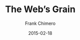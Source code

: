 ---
title: The Web’s Grain
author: Frank Chimero
date: "2015-02-18"
url: https://frankchimero.com/blog/2015/the-webs-grain/
---